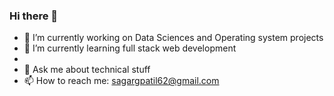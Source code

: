 ### Hi there 👋


- 🔭 I’m currently working on Data Sciences and Operating system projects
- 🌱 I’m currently learning full stack web development
- 
- 💬 Ask me about technical stuff
- 📫 How to reach me: sagargpatil62@gmail.com
